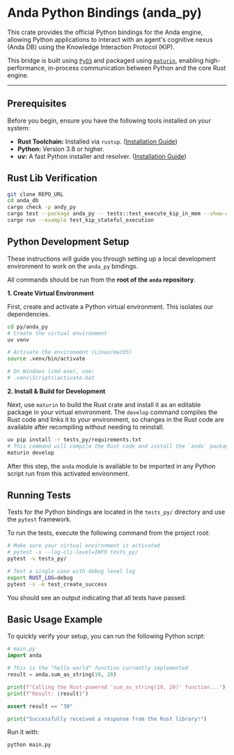 # Anda Python Bindings (anda_py)

This crate provides the official Python bindings for the Anda engine, allowing Python applications to interact with an agent's cognitive nexus (Anda DB) using the Knowledge Interaction Protocol (KIP).

This bridge is built using [`PyO3`](https://pyo3.rs/) and packaged using [`maturin`](https://www.maturin.rs/), enabling high-performance, in-process communication between Python and the core Rust engine.

---

## Prerequisites

Before you begin, ensure you have the following tools installed on your system:

-   **Rust Toolchain:** Installed via `rustup`. ([Installation Guide](https://www.rust-lang.org/tools/install))
-   **Python:** Version 3.8 or higher.
-   **uv:** A fast Python installer and resolver. ([Installation Guide](https://github.com/astral-sh/uv))

## Rust Lib Verification
```bash
git clone REPO_URL
cd anda_db
cargo check -p andy_py
cargo test --package anda_py -- tests::test_execute_kip_in_mem --show-output
cargo run --example test_kip_stateful_execution
```

## Python Development Setup

These instructions will guide you through setting up a local development environment to work on the `anda_py` bindings.

All commands should be run from the **root of the `anda` repository**.

**1. Create Virtual Environment**

First, create and activate a Python virtual environment. This isolates our dependencies.

```bash
cd py/anda_py
# Create the virtual environment
uv venv

# Activate the environment (Linux/macOS)
source .venv/bin/activate

# On Windows (cmd.exe), use:
# .venv\Scripts\activate.bat
```

**2. Install & Build for Development**

Next, use `maturin` to build the Rust crate and install it as an editable package in your virtual environment. The `develop` command compiles the Rust code and links it to your environment, so changes in the Rust code are available after recompiling without needing to reinstall.

```bash
uv pip install -r tests_py/requirements.txt
# This command will compile the Rust code and install the `anda` package
maturin develop
```

After this step, the `anda` module is available to be imported in any Python script run from this activated environment.

## Running Tests

Tests for the Python bindings are located in the `tests_py/` directory and use the `pytest` framework.

To run the tests, execute the following command from the project root:

```bash
# Make sure your virtual environment is activated
# pytest -s --log-cli-level=INFO tests_py/
pytest -v tests_py/

# Test a single case with debug level log
export RUST_LOG=debug
pytest -s -k test_create_success
```

You should see an output indicating that all tests have passed.

## Basic Usage Example

To quickly verify your setup, you can run the following Python script:

```python
# main.py
import anda

# This is the "hello world" function currently implemented
result = anda.sum_as_string(10, 20)

print(f"Calling the Rust-powered 'sum_as_string(10, 20)' function...")
print(f"Result: {result}")

assert result == "30"

print("Successfully received a response from the Rust library!")
```

Run it with:

```bash
python main.py
```
